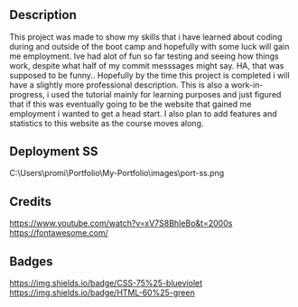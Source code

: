 # <My Portfolio >

## Description

This project was made to show my skills that i have learned about coding during and outside of the boot camp and hopefully with some luck will gain me employment.
Ive had alot of fun so far testing and seeing how things work, despite what half of my commit messsages might say. HA, that was supposed to be funny..
Hopefully by the time this project is completed i will have a slightly more professional description.
This is also a work-in-progress, i used the tutorial mainly for learning purposes and just figured that if this was eventually going to be the website that gained me employment i wanted to get a head start.
I also plan to add features and statistics to this website as the course moves along.


## Deployment SS

C:\Users\promi\Portfolio\My-Portfolio\images\port-ss.png

## Credits

https://www.youtube.com/watch?v=xV7S8BhIeBo&t=2000s
https://fontawesome.com/






## Badges

https://img.shields.io/badge/CSS-75%25-blueviolet
https://img.shields.io/badge/HTML-60%25-green


